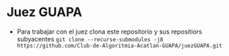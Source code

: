 # Juez GUAPA

- Para trabajar con el juez clona este repositorio y sus repositiors subyacentes `git clone --recurse-submodules -j8 https://github.com/Club-de-Algoritmia-Acatlan-GUAPA/juezGUAPA.git`



